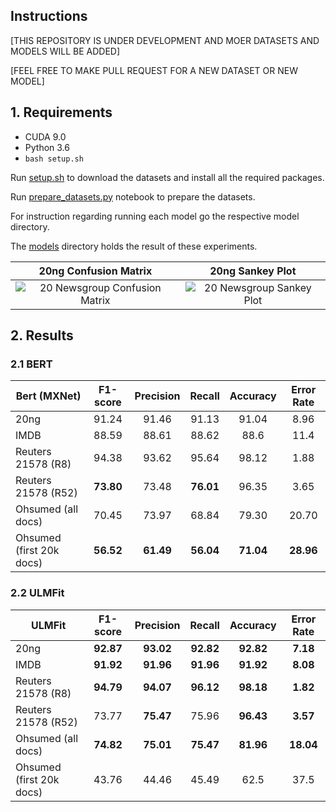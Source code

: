 ## Instructions

\[THIS REPOSITORY IS UNDER DEVELOPMENT AND MOER DATASETS AND MODELS WILL BE ADDED\]

\[FEEL FREE TO MAKE PULL REQUEST FOR A NEW DATASET OR NEW MODEL\]

## 1. Requirements

* CUDA 9.0
* Python 3.6
* `bash setup.sh`


Run [setup.sh](setup.sh) to download the datasets and install all the required packages.

Run [prepare_datasets.py](prepare_datasets.py) notebook to prepare the datasets.

For instruction regarding running each model go the respective model directory.

The [models](models) directory holds the result of these experiments.


20ng Confusion Matrix      |  20ng Sankey Plot
:-------------------------:|:-------------------------:
<img src="https://github.com/yaserkl/BERTvsULMFIT/raw/master/models/bert/20ng/cm_20ng.png" alt="20 Newsgroup Confusion Matrix">  |  <img src="https://github.com/yaserkl/BERTvsULMFIT/raw/master/models/bert/20ng/sankey_20ng.png" alt="20 Newsgroup Sankey Plot">






## 2. Results

### 2.1 BERT

Bert (MXNet)               | F1-score | Precision | Recall  | Accuracy | Error Rate
-------------------------- | :------: | :-------: | :----:  | :------: | :--------:
20ng                       |   91.24  |   91.46   |  91.13  |   91.04  |    8.96
IMDB                       |   88.59  |   88.61   |  88.62  |   88.6   |    11.4
Reuters 21578 (R8)         |   94.38  |   93.62   |  95.64  |   98.12  |    1.88
Reuters 21578 (R52)        | **73.80**|   73.48   |**76.01**|   96.35  |    3.65
Ohsumed (all docs)         |   70.45  |   73.97   |  68.84  |   79.30  |    20.70
Ohsumed (first 20k docs)   | **56.52**| **61.49** |**56.04**| **71.04**|  **28.96**


### 2.2 ULMFit

ULMFit                     | F1-score | Precision | Recall  | Accuracy | Error Rate
-------------------------- | :------: | :-------: | :----:  | :------: | :--------:
20ng                       | **92.87**| **93.02** |**92.82**| **92.82**|  **7.18**
IMDB                       |**91.92** | **91.96** |**91.96**| **91.92**|  **8.08**
Reuters 21578 (R8)         | **94.79**| **94.07** |**96.12**| **98.18**|  **1.82**
Reuters 21578 (R52)        |   73.77  | **75.47** |  75.96  | **96.43**|  **3.57**
Ohsumed (all docs)         |**74.82** | **75.01** |**75.47**| **81.96**|  **18.04**
Ohsumed (first 20k docs)   |   43.76  |   44.46   |  45.49  |   62.5   |    37.5
